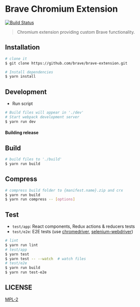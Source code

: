 # Brave Chromium Extension

[![Build Status](https://travis-ci.org/brave/brave-extension.svg?branch=master)](https://travis-ci.org/brave/brave-extension)

> Chromium extension providing custom Brave functionality.

## Installation

```bash
# clone it
$ git clone https://github.com/brave/brave-extension.git

# Install dependencies
$ yarn install
```

## Development

* Run script
```bash
# Build files will appear in './dev'
# Start webpack development server
$ yarn run dev
```

#### Building release

## Build

```bash
# build files to './build'
$ yarn run build
```

## Compress

```bash
# compress build folder to {manifest.name}.zip and crx
$ yarn run build
$ yarn run compress -- [options]
```

## Test

* `test/app`: React components, Redux actions & reducers tests
* `test/e2e`: E2E tests (use [chromedriver](https://www.npmjs.com/package/chromedriver), [selenium-webdriver](https://www.npmjs.com/package/selenium-webdriver))

```bash
# lint
$ yarn run lint
# test/app
$ yarn test
$ yarn test -- --watch  # watch files
# test/e2e
$ yarn run build
$ yarn run test-e2e
```

## LICENSE

[MPL-2](LICENSE)
